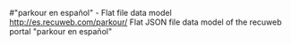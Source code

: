 #"parkour en español" - Flat file data model
http://es.recuweb.com/parkour/
Flat JSON file data model of the recuweb portal "parkour en español"
